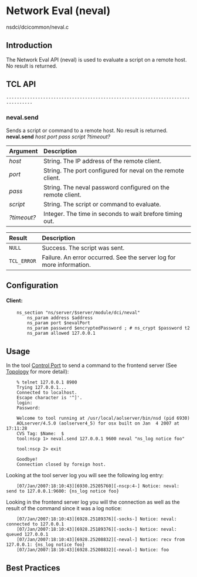 # Network Eval (neval) #
nsdci/dcicommon/neval.c

## Introduction ##
The Network Eval API (neval) is used to evaluate a script on a remote host.  No result is returned.

## TCL API ##
```
--------------------------------------------------------------------------------
```
### neval.send ###
Sends a script or command to a remote host. No result is returned.
**neval.send** _host port pass script ?timeout?_

| **Argument** | **Description** |
|:-------------|:----------------|
| _host_ | String. The IP address of the remote client. |
| _port_ | String. The port configured for neval on the remote client. |
| _pass_ | String. The neval password configured on the remote client. |
| _script_| String. The script or command to evaluate. |
| _?timeout?_ | Integer. The time in seconds to wait brefore timing out. |


| **Result** | **Description** |
|:-----------|:----------------|
| `NULL` | Success. The script was sent. |
| `TCL_ERROR` | Failure. An error occurred. See the server log for more information. |

## Configuration ##
#### Client: ####
```
    ns_section "ns/server/$server/module/dci/neval"
        ns_param address $address
        ns_param port $nevalPort
        ns_param password $encryptedPassword ; # ns_crypt $password t2
        ns_param allowed 127.0.0.1
```
## Usage ##
In the tool [Control Port](http://code.google.com/p/aolserver/wiki/nscp) to send a command to the frontend server (See [Topology](Topology.md) for more detail):
```
    % telnet 127.0.0.1 8900
    Trying 127.0.0.1...
    Connected to localhost.
    Escape character is '^]'.
    login: 
    Password: 

    Welcome to tool running at /usr/local/aolserver/bin/nsd (pid 6930)
    AOLserver/4.5.0 (aolserver4_5) for osx built on Jan  4 2007 at 17:11:28
    CVS Tag: $Name:  $
    tool:nscp 1> neval.send 127.0.0.1 9600 neval "ns_log notice foo"

    tool:nscp 2> exit

    Goodbye!
    Connection closed by foreign host.
```

Looking at the tool server log you will see the following log entry:

```
    [07/Jan/2007:18:10:43][6930.25205760][-nscp:4-] Notice: neval: send to 127.0.0.1:9600: {ns_log notice foo}
```

Looking in the frontend server log you will the connection as well as the result of the command since it was a log notice:

```
    [07/Jan/2007:18:10:43][6928.25189376][-socks-] Notice: neval: connected to 127.0.0.1
    [07/Jan/2007:18:10:43][6928.25189376][-socks-] Notice: neval: queued 127.0.0.1
    [07/Jan/2007:18:10:43][6928.25208832][-neval-] Notice: recv from 127.0.0.1: {ns_log notice foo}
    [07/Jan/2007:18:10:43][6928.25208832][-neval-] Notice: foo

```

## Best Practices ##